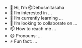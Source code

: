 - 👋 Hi, I’m @Debosmitasaha
- 👀 I’m interested in ...
- 🌱 I’m currently learning ...
- 💞️ I’m looking to collaborate on ...
- 📫 How to reach me ...
- 😄 Pronouns: ...
- ⚡ Fun fact: ...

<!---
Debosmitasaha/Debosmitasaha is a ✨ special ✨ repository because its `README.md` (this file) appears on your GitHub profile.
You can click the Preview link to take a look at your changes.
--->
